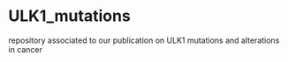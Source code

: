 # ULK1_mutations
repository associated to our publication on ULK1 mutations and alterations in cancer

